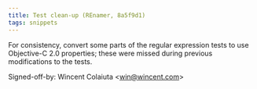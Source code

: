 ```yaml
---
title: Test clean-up (REnamer, 8a5f9d1)
tags: snippets
---
```


For consistency, convert some parts of the regular expression tests to use Objective-C 2.0 properties; these were missed during previous modifications to the tests.

Signed-off-by: Wincent Colaiuta &lt;win@wincent.com&gt;
